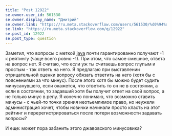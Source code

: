 ```yaml
---
title: "Post 12922"
se.owner.user_id: 561530
se.owner.display_name: "Дмитрий"
se.owner.link: "https://ru.meta.stackoverflow.com/users/561530/%d0%94%d0%bc%d0%b8%d1%82%d1%80%d0%b8%d0%b9"
se.link: "https://ru.meta.stackoverflow.com/q/12922"
se.post_id: 12922
se.post_type: question
---
```

<p>Заметил, что вопросы с меткой <a href="https://ru.stackoverflow.com/questions/tagged/java" class="post-tag" title="показать вопросы с меткой [java]" aria-label="показать вопросы с меткой [java]" rel="tag" aria-labelledby="tag-java-tooltip-container">java</a> почти гарантированно получают -1 к рейтингу (чаще всего ровно -1). При этом, что самое смешное, ответа на вопрос нет. Я считаю, что если уж ты считаешь вопрос глупым и простым - так ответь на него. Я предлагаю при выставлении отрицательной оценки вопросу обязать ответить на него (хотя бы с пояснениями за что минус). После этого хотя бы можно будет судить минусанувшего, если окажется, что ответить то он не в состоянии, а если в состоянии, то задавший хотя бы получит ответ на свой вопрос, а не только минус в репу. Я конечно понимаю, что возможно ставить минусы - с чьей-то точки зрения неотьемлимое право, но неужели администрация хочет, чтобы новички начинали просто класть на этот рейтинг и перерегистрироваться после потери возможности задавать вопросы?</p>
<p>И еще: может пора забанить этого джавовского минусовика?</p>
